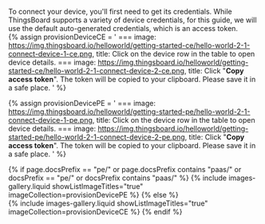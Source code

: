 To connect your device, you'll first need to get its credentials. While ThingsBoard supports a variety of device credentials, for this guide, we will use the default auto-generated credentials, which is an access token.  
{% assign provisionDeviceCE = '
    ===
        image: https://img.thingsboard.io/helloworld/getting-started-ce/hello-world-2-1-connect-device-1-ce.png,
        title: Click on the device row in the table to open device details.
    ===
        image: https://img.thingsboard.io/helloworld/getting-started-ce/hello-world-2-1-connect-device-2-ce.png,
        title: Click "**Copy access token**". The token will be copied to your clipboard. Please save it in a safe place.
    '
%}

{% assign provisionDevicePE = '
    ===
        image: https://img.thingsboard.io/helloworld/getting-started-pe/hello-world-2-1-connect-device-1-pe.png,
        title: Click on the device row in the table to open device details.
    ===
        image: https://img.thingsboard.io/helloworld/getting-started-pe/hello-world-2-1-connect-device-2-pe.png,
        title: Click "**Copy access token**". The token will be copied to your clipboard. Please save it in a safe place.
    '
%}

{% if page.docsPrefix == "pe/" or page.docsPrefix contains "paas/" or docsPrefix == "pe/" or docsPrefix contains "paas/" %}
    {% include images-gallery.liquid showListImageTitles="true" imageCollection=provisionDevicePE %}
{% else %}  
    {% include images-gallery.liquid showListImageTitles="true" imageCollection=provisionDeviceCE %}
{% endif %} 